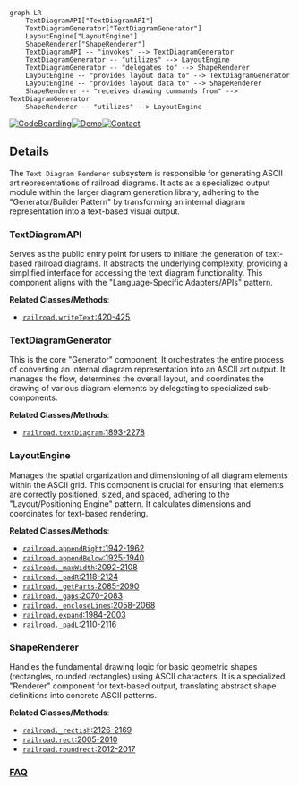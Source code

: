 ```mermaid
graph LR
    TextDiagramAPI["TextDiagramAPI"]
    TextDiagramGenerator["TextDiagramGenerator"]
    LayoutEngine["LayoutEngine"]
    ShapeRenderer["ShapeRenderer"]
    TextDiagramAPI -- "invokes" --> TextDiagramGenerator
    TextDiagramGenerator -- "utilizes" --> LayoutEngine
    TextDiagramGenerator -- "delegates to" --> ShapeRenderer
    LayoutEngine -- "provides layout data to" --> TextDiagramGenerator
    LayoutEngine -- "provides layout data to" --> ShapeRenderer
    ShapeRenderer -- "receives drawing commands from" --> TextDiagramGenerator
    ShapeRenderer -- "utilizes" --> LayoutEngine
```

[![CodeBoarding](https://img.shields.io/badge/Generated%20by-CodeBoarding-9cf?style=flat-square)](https://github.com/CodeBoarding/GeneratedOnBoardings)[![Demo](https://img.shields.io/badge/Try%20our-Demo-blue?style=flat-square)](https://www.codeboarding.org/demo)[![Contact](https://img.shields.io/badge/Contact%20us%20-%20contact@codeboarding.org-lightgrey?style=flat-square)](mailto:contact@codeboarding.org)

## Details

The `Text Diagram Renderer` subsystem is responsible for generating ASCII art representations of railroad diagrams. It acts as a specialized output module within the larger diagram generation library, adhering to the "Generator/Builder Pattern" by transforming an internal diagram representation into a text-based visual output.

### TextDiagramAPI
Serves as the public entry point for users to initiate the generation of text-based railroad diagrams. It abstracts the underlying complexity, providing a simplified interface for accessing the text diagram functionality. This component aligns with the "Language-Specific Adapters/APIs" pattern.


**Related Classes/Methods**:

- <a href="https://github.com/tabatkins/railroad-diagrams/blob/gh-pages/railroad.py#L420-L425" target="_blank" rel="noopener noreferrer">`railroad.writeText`:420-425</a>


### TextDiagramGenerator
This is the core "Generator" component. It orchestrates the entire process of converting an internal diagram representation into an ASCII art output. It manages the flow, determines the overall layout, and coordinates the drawing of various diagram elements by delegating to specialized sub-components.


**Related Classes/Methods**:

- <a href="https://github.com/tabatkins/railroad-diagrams/blob/gh-pages/railroad.py#L1893-L2278" target="_blank" rel="noopener noreferrer">`railroad.textDiagram`:1893-2278</a>


### LayoutEngine
Manages the spatial organization and dimensioning of all diagram elements within the ASCII grid. This component is crucial for ensuring that elements are correctly positioned, sized, and spaced, adhering to the "Layout/Positioning Engine" pattern. It calculates dimensions and coordinates for text-based rendering.


**Related Classes/Methods**:

- <a href="https://github.com/tabatkins/railroad-diagrams/blob/gh-pages/railroad.py#L1942-L1962" target="_blank" rel="noopener noreferrer">`railroad.appendRight`:1942-1962</a>
- <a href="https://github.com/tabatkins/railroad-diagrams/blob/gh-pages/railroad.py#L1925-L1940" target="_blank" rel="noopener noreferrer">`railroad.appendBelow`:1925-1940</a>
- <a href="https://github.com/tabatkins/railroad-diagrams/blob/gh-pages/railroad.py#L2092-L2108" target="_blank" rel="noopener noreferrer">`railroad._maxWidth`:2092-2108</a>
- <a href="https://github.com/tabatkins/railroad-diagrams/blob/gh-pages/railroad.py#L2118-L2124" target="_blank" rel="noopener noreferrer">`railroad._padR`:2118-2124</a>
- <a href="https://github.com/tabatkins/railroad-diagrams/blob/gh-pages/railroad.py#L2085-L2090" target="_blank" rel="noopener noreferrer">`railroad._getParts`:2085-2090</a>
- <a href="https://github.com/tabatkins/railroad-diagrams/blob/gh-pages/railroad.py#L2070-L2083" target="_blank" rel="noopener noreferrer">`railroad._gaps`:2070-2083</a>
- <a href="https://github.com/tabatkins/railroad-diagrams/blob/gh-pages/railroad.py#L2058-L2068" target="_blank" rel="noopener noreferrer">`railroad._encloseLines`:2058-2068</a>
- <a href="https://github.com/tabatkins/railroad-diagrams/blob/gh-pages/railroad.py#L1984-L2003" target="_blank" rel="noopener noreferrer">`railroad.expand`:1984-2003</a>
- <a href="https://github.com/tabatkins/railroad-diagrams/blob/gh-pages/railroad.py#L2110-L2116" target="_blank" rel="noopener noreferrer">`railroad._padL`:2110-2116</a>


### ShapeRenderer
Handles the fundamental drawing logic for basic geometric shapes (rectangles, rounded rectangles) using ASCII characters. It is a specialized "Renderer" component for text-based output, translating abstract shape definitions into concrete ASCII patterns.


**Related Classes/Methods**:

- <a href="https://github.com/tabatkins/railroad-diagrams/blob/gh-pages/railroad.py#L2126-L2169" target="_blank" rel="noopener noreferrer">`railroad._rectish`:2126-2169</a>
- <a href="https://github.com/tabatkins/railroad-diagrams/blob/gh-pages/railroad.py#L2005-L2010" target="_blank" rel="noopener noreferrer">`railroad.rect`:2005-2010</a>
- <a href="https://github.com/tabatkins/railroad-diagrams/blob/gh-pages/railroad.py#L2012-L2017" target="_blank" rel="noopener noreferrer">`railroad.roundrect`:2012-2017</a>




### [FAQ](https://github.com/CodeBoarding/GeneratedOnBoardings/tree/main?tab=readme-ov-file#faq)